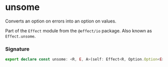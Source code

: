 # unsome

Converts an option on errors into an option on values.

Part of the `Effect` module from the `@effect/io` package. Also known as `Effect.unsome`.

### Signature

```typescript
export declare const unsome: <R, E, A>(self: Effect<R, Option.Option<E>, A>) => Effect<R, E, Option.Option<A>>
```

